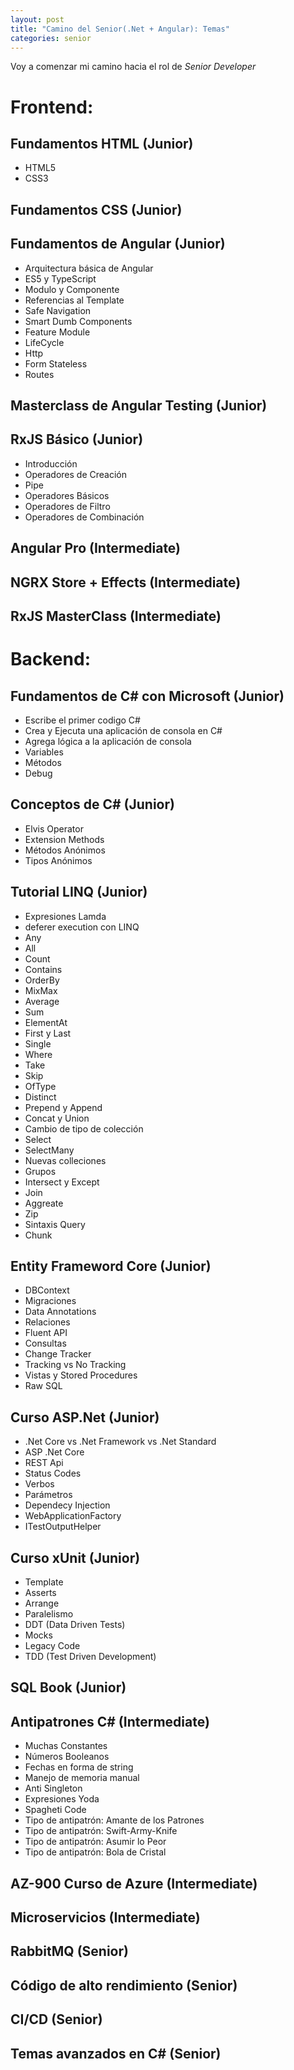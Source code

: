 ```yaml
---
layout: post
title: "Camino del Senior(.Net + Angular): Temas"
categories: senior
---
```

Voy a comenzar mi camino hacia el rol de *Senior Developer*<!--more-->

# Frontend:

## Fundamentos HTML (Junior)
- HTML5
- CSS3
## Fundamentos CSS (Junior)
## Fundamentos de Angular (Junior)
- Arquitectura básica de Angular
- ES5 y TypeScript
- Modulo y Componente
- Referencias al Template
- Safe Navigation
- Smart Dumb Components
- Feature Module
- LifeCycle
- Http
- Form Stateless
- Routes
## Masterclass de Angular Testing (Junior)
## RxJS Básico (Junior)
- Introducción
- Operadores de Creación
- Pipe
- Operadores Básicos
- Operadores de Filtro
- Operadores de Combinación
## Angular Pro (Intermediate)
## NGRX Store + Effects (Intermediate)
## RxJS MasterClass (Intermediate)

# Backend:
## Fundamentos de C# con Microsoft (Junior)
- Escribe el primer codigo C#
- Crea y Ejecuta una aplicación de consola en C#
- Agrega lógica a la aplicación de consola
- Variables
- Métodos
- Debug
## Conceptos de C# (Junior)
- Elvis Operator
- Extension Methods
- Métodos Anónimos
- Tipos Anónimos
## Tutorial LINQ (Junior)
- Expresiones Lamda
- deferer execution con LINQ
- Any
- All
- Count
- Contains
- OrderBy
- MixMax
- Average
- Sum
- ElementAt
- First y Last
- Single
- Where
- Take
- Skip
- OfType
- Distinct
- Prepend y Append
- Concat y Union
- Cambio de tipo de colección
- Select
- SelectMany
- Nuevas colleciones
- Grupos
- Intersect y Except
- Join
- Aggreate
- Zip
- Sintaxis Query
- Chunk

## Entity Frameword Core (Junior)
- DBContext
- Migraciones
- Data Annotations
- Relaciones
- Fluent API
- Consultas
- Change Tracker
- Tracking vs No Tracking
- Vistas y Stored Procedures
- Raw SQL
## Curso ASP.Net (Junior)
- .Net Core vs .Net Framework vs .Net Standard
- ASP .Net Core
- REST Api
- Status Codes
- Verbos
- Parámetros
- Dependecy Injection
- WebApplicationFactory
- ITestOutputHelper
## Curso xUnit (Junior)
- Template
- Asserts
- Arrange
- Paralelismo
- DDT (Data Driven Tests)
- Mocks
- Legacy Code
- TDD (Test Driven Development)
## SQL Book (Junior)
## Antipatrones C# (Intermediate)
- Muchas Constantes
- Números Booleanos
- Fechas en forma de string
- Manejo de memoria manual
- Anti Singleton
- Expresiones Yoda
- Spagheti Code
- Tipo de antipatrón: Amante de los Patrones
- Tipo de antipatrón: Swift-Army-Knife
- Tipo de antipatrón: Asumir lo Peor
- Tipo de antipatrón: Bola de Cristal
## AZ-900 Curso de Azure (Intermediate)
## Microservicios (Intermediate)
## RabbitMQ (Senior)
## Código de alto rendimiento (Senior)
## CI/CD (Senior)
## Temas avanzados en C# (Senior)